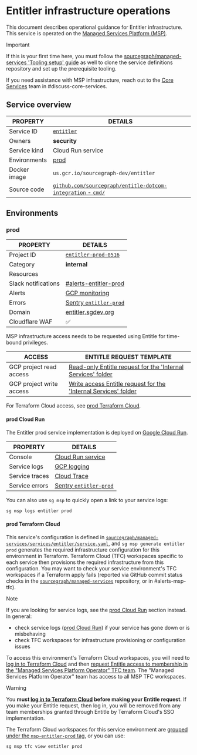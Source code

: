# Entitler infrastructure operations

<!--
Generated documentation; DO NOT EDIT. Regenerate using this command: 'sg msp operations generate-handbook-pages'

Last updated: 2024-03-25 13:00:34.343528 +0000 UTC
Generated from: https://github.com/sourcegraph/managed-services/tree/bdaf667a313049d290d23d5d5916729b09509952
-->

This document describes operational guidance for Entitler infrastructure.
This service is operated on the [Managed Services Platform (MSP)](../teams/core-services/managed-services/platform.md).

> [!IMPORTANT]
> If this is your first time here, you must follow the [sourcegraph/managed-services 'Tooling setup' guide](https://github.com/sourcegraph/managed-services/blob/main/README.md) as well to clone the service definitions repository and set up the prerequisite tooling.

If you need assistance with MSP infrastructure, reach out to the [Core Services](../teams/core-services/index.md) team in #discuss-core-services.

## Service overview

| PROPERTY     | DETAILS                                                                                                                                 |
| ------------ | --------------------------------------------------------------------------------------------------------------------------------------- |
| Service ID   | [`entitler`](https://github.com/sourcegraph/managed-services/blob/main/services/entitler/service.yaml)                                  |
| Owners       | **security**                                                                                                                            |
| Service kind | Cloud Run service                                                                                                                       |
| Environments | [prod](#prod)                                                                                                                           |
| Docker image | `us.gcr.io/sourcegraph-dev/entitler`                                                                                                    |
| Source code  | [`github.com/sourcegraph/entitle-dotcom-integration` - `cmd/`](https://github.com/sourcegraph/entitle-dotcom-integration/tree/HEAD/cmd) |

## Environments

### prod

| PROPERTY            | DETAILS                                                                                           |
| ------------------- | ------------------------------------------------------------------------------------------------- |
| Project ID          | [`entitler-prod-0516`](https://console.cloud.google.com/run?project=entitler-prod-0516)           |
| Category            | **internal**                                                                                      |
| Resources           |                                                                                                   |
| Slack notifications | [#alerts-entitler-prod](https://sourcegraph.slack.com/archives/alerts-entitler-prod)              |
| Alerts              | [GCP monitoring](https://console.cloud.google.com/monitoring/alerting?project=entitler-prod-0516) |
| Errors              | [Sentry `entitler-prod`](https://sourcegraph.sentry.io/projects/entitler-prod/)                   |
| Domain              | [entitler.sgdev.org](https://entitler.sgdev.org)                                                  |
| Cloudflare WAF      | ✅                                                                                                |

MSP infrastructure access needs to be requested using Entitle for time-bound privileges.

| ACCESS                   | ENTITLE REQUEST TEMPLATE                                                                                                                                                                                                                                                                                                                                            |
| ------------------------ | ------------------------------------------------------------------------------------------------------------------------------------------------------------------------------------------------------------------------------------------------------------------------------------------------------------------------------------------------------------------- |
| GCP project read access  | [Read-only Entitle request for the 'Internal Services' folder](https://app.entitle.io/request?data=eyJkdXJhdGlvbiI6IjEwODAwIiwianVzdGlmaWNhdGlvbiI6IkVOVEVSIEpVU1RJRklDQVRJT04gSEVSRSIsInJvbGVJZHMiOlt7ImlkIjoiNzg0M2MxYWYtYzU2MS00ZDMyLWE3ZTAtYjZkNjY0NDM4MzAzIiwidGhyb3VnaCI6Ijc4NDNjMWFmLWM1NjEtNGQzMi1hN2UwLWI2ZDY2NDQzODMwMyIsInR5cGUiOiJyb2xlIn1dfQ%3D%3D)    |
| GCP project write access | [Write access Entitle request for the 'Internal Services' folder](https://app.entitle.io/request?data=eyJkdXJhdGlvbiI6IjEwODAwIiwianVzdGlmaWNhdGlvbiI6IkVOVEVSIEpVU1RJRklDQVRJT04gSEVSRSIsInJvbGVJZHMiOlt7ImlkIjoiZTEyYTJkZDktYzY1ZC00YzM0LTlmNDgtMzYzNTNkZmY0MDkyIiwidGhyb3VnaCI6ImUxMmEyZGQ5LWM2NWQtNGMzNC05ZjQ4LTM2MzUzZGZmNDA5MiIsInR5cGUiOiJyb2xlIn1dfQ%3D%3D) |

For Terraform Cloud access, see [prod Terraform Cloud](#prod-terraform-cloud).

#### prod Cloud Run

The Entitler prod service implementation is deployed on [Google Cloud Run](https://cloud.google.com/run).

| PROPERTY       | DETAILS                                                                                                                                                                                                                                                                                                                         |
| -------------- | ------------------------------------------------------------------------------------------------------------------------------------------------------------------------------------------------------------------------------------------------------------------------------------------------------------------------------- |
| Console        | [Cloud Run service](https://console.cloud.google.com/run?project=entitler-prod-0516)                                                                                                                                                                                                                                            |
| Service logs   | [GCP logging](https://console.cloud.google.com/logs/query;query=resource.type%20%3D%20%22cloud_run_revision%22%20-logName%3D~%22logs%2Frun.googleapis.com%252Frequests%22;summaryFields=jsonPayload%252FInstrumentationScope,jsonPayload%252FBody,jsonPayload%252FAttributes%252Ferror:false:32:end?project=entitler-prod-0516) |
| Service traces | [Cloud Trace](https://console.cloud.google.com/traces/list?project=entitler-prod-0516)                                                                                                                                                                                                                                          |
| Service errors | [Sentry `entitler-prod`](https://sourcegraph.sentry.io/projects/entitler-prod/)                                                                                                                                                                                                                                                 |

You can also use `sg msp` to quickly open a link to your service logs:

```bash
sg msp logs entitler prod
```

#### prod Terraform Cloud

This service's configuration is defined in [`sourcegraph/managed-services/services/entitler/service.yaml`](https://github.com/sourcegraph/managed-services/blob/main/services/entitler/service.yaml), and `sg msp generate entitler prod` generates the required infrastructure configuration for this environment in Terraform.
Terraform Cloud (TFC) workspaces specific to each service then provisions the required infrastructure from this configuration.
You may want to check your service environment's TFC workspaces if a Terraform apply fails (reported via GitHub commit status checks in the [`sourcegraph/managed-services`](https://github.com/sourcegraph/managed-services) repository, or in #alerts-msp-tfc).

> [!NOTE]
> If you are looking for service logs, see the [prod Cloud Run](#prod-cloud-run) section instead. In general:
>
> - check service logs ([prod Cloud Run](#prod-cloud-run)) if your service has gone down or is misbehaving
> - check TFC workspaces for infrastructure provisioning or configuration issues

To access this environment's Terraform Cloud workspaces, you will need to [log in to Terraform Cloud](https://app.terraform.io/app/sourcegraph) and then [request Entitle access to membership in the "Managed Services Platform Operator" TFC team](https://app.entitle.io/request?data=eyJkdXJhdGlvbiI6IjM2MDAiLCJqdXN0aWZpY2F0aW9uIjoiSlVTVElGSUNBVElPTiBIRVJFIiwicm9sZUlkcyI6W3siaWQiOiJiMzg3MzJjYy04OTUyLTQ2Y2QtYmIxZS1lZjI2ODUwNzIyNmIiLCJ0aHJvdWdoIjoiYjM4NzMyY2MtODk1Mi00NmNkLWJiMWUtZWYyNjg1MDcyMjZiIiwidHlwZSI6InJvbGUifV19).
The "Managed Services Platform Operator" team has access to all MSP TFC workspaces.

> [!WARNING]
> You **must [log in to Terraform Cloud](https://app.terraform.io/app/sourcegraph) before making your Entitle request**.
> If you make your Entitle request, then log in, you will be removed from any team memberships granted through Entitle by Terraform Cloud's SSO implementation.

The Terraform Cloud workspaces for this service environment are [grouped under the `msp-entitler-prod` tag](https://app.terraform.io/app/sourcegraph/workspaces?tag=msp-entitler-prod), or you can use:

```bash
sg msp tfc view entitler prod
```
